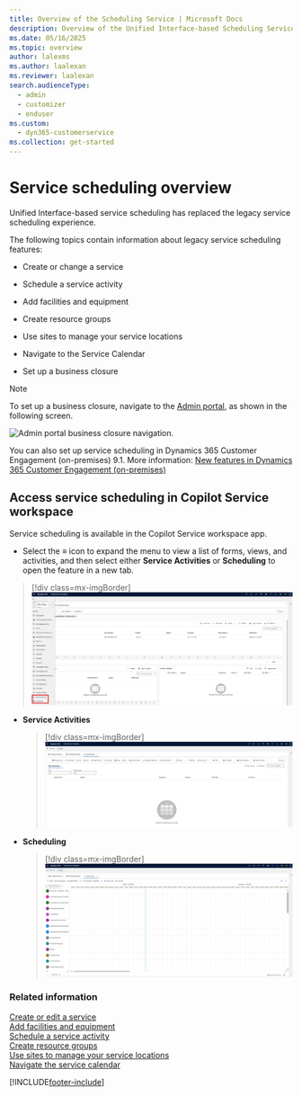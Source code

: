 ```yaml
---
title: Overview of the Scheduling Service | Microsoft Docs
description: Overview of the Unified Interface-based Scheduling Service in Dynamics 365 Customer Service.
ms.date: 05/16/2025
ms.topic: overview
author: lalexms
ms.author: laalexan
ms.reviewer: laalexan
search.audienceType: 
  - admin
  - customizer
  - enduser
ms.custom: 
  - dyn365-customerservice
ms.collection: get-started
---
```


# Service scheduling overview

Unified Interface-based service scheduling has replaced the legacy service scheduling experience.

The following topics contain information about legacy service scheduling features: 

- Create or change a service

- Schedule a service activity 

- Add facilities and equipment  

- Create resource groups

- Use sites to manage your service locations 

- Navigate to the Service Calendar  

- Set up a business closure 

> [!Note]
> To set up a business closure, navigate to the [Admin portal](https://admin.powerplatform.microsoft.com/), as shown in the following screen.

   ![Admin portal business closure navigation.](../media/uci-business-closure.png "Navigation to the business closure link in the Admin portal")

You can also set up service scheduling in Dynamics 365 Customer Engagement (on-premises) 9.1. More information: [New features in Dynamics 365 Customer Engagement (on-premises)](../../customerengagement/on-premises/whats-new.md)

## Access service scheduling in Copilot Service workspace

Service scheduling is available in the Copilot Service workspace app.
 
   - Select the ≡ icon to expand the menu to view a list of forms, views, and activities, and then select either **Service Activities** or **Scheduling** to open the feature in a new tab.

  > [!div class=mx-imgBorder]
  > ![Access Scheduling in Copilot Service workspace.](../media/csw-service-scheduling.png)

   - **Service Activities**

     > [!div class=mx-imgBorder]
     > ![View service activities in Copilot Service workspace.](../media/csw-service-activities-urs.png)

   - **Scheduling**

     > [!div class=mx-imgBorder]
     > ![Schedule board in Copilot Service workspace.](../media/csw-schedule-board-urs.png)


### Related information

[Create or edit a service](uci-create-edit-service.md)  
[Add facilities and equipment](uci-add-facilities-equipment.md)  
[Schedule a service activity](uci-schedule-service-activity.md)  
[Create resource groups](uci-create-resource-groups.md)  
[Use sites to manage your service locations](uci-create-sites.md)  
[Navigate the service calendar](uci-navigate-service-calendar.md)   


[!INCLUDE[footer-include](../../includes/footer-banner.md)]
